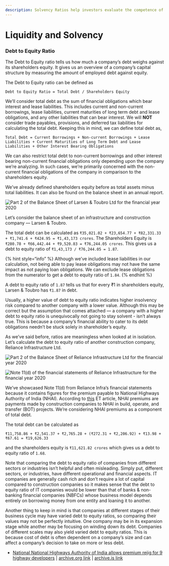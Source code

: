 ```yaml
---
description: Solvency Ratios help investors evaluate the competence of a company to meet its long term debt obligations. Liquidity Ratios are used to evaluate the ability to pay off short term debt obligations.
---
```


# Liquidity and Solvency

### Debt to Equity Ratio

The Debt to Equity ratio tells us how much a company’s debt weighs against its shareholders equity. It gives us an overview of a company’s capital structure by measuring the amount of employed debt against equity.

The Debt to Equity ratio can be defined as

    Debt to Equity Ratio = Total Debt / Shareholders Equity

We’ll consider total debt as the sum of financial obligations which bear interest and lease liabilities. This includes current and non-current borrowings, lease liabilities, current maturities of long term debt and lease obligations, and any other liabilities that can bear interest. We will **NOT** consider trade payables, provisions, and deferred tax liabilities for calculating the total debt. Keeping this in mind, we can define total debt as,

    Total Debt = Current Borrowings + Non-current Borrowings + Lease Liabilities + Current Maturities of Long Term Debt and Lease Liabilities + Other Interest Bearing Obligations

We can also restrict total debt to non-current borrowings and other interest bearing non-current financial obligations only depending upon the company we’re analyzing. In such cases, we’re primarily concerned with the non-current financial obligations of the company in comparison to the shareholders equity.

We’ve already defined shareholders equity before as total assets minus total liabilities. It can also be found on the balance sheet in an annual report.

![Part 2 of the Balance Sheet of Larsen & Toubro Ltd for the financial year 2020](../../.gitbook/assets/lt-balance-sheet.png)

Let’s consider the balance sheet of an infrastructure and construction company — Larsen & Toubro.

The total debt can be calculated as `₹35,021.02 + ₹23,654.77 + ₹82,331.33 + ₹1,741.6 + ₹424.95 = ₹1,43,173 crores`. The Shareholders Equity is `₹280.78 + ₹66,442.44 + ₹9,520.83 = ₹76,244.05 crores`. This gives us a debt to equity ratio of `₹1,43,173 / ₹76,244.05 = 1.87`.

{% hint style=“info” %}
Although we’ve included lease liabilities in our calculation, not being able to pay lease obligations may not have the same impact as not paying loan obligations. We can exclude lease obligations from the numerator to get a debt to equity ratio of `1.84`.
{% endhint %}

A debt to equity ratio of `1.87` tells us that for every ₹1 in shareholders equity, Larsen & Toubro has `₹1.87` in debt.

Usually, a higher value of debt to equity ratio indicates higher insolvency risk compared to another company with a lower value. Although this may be correct but the assumption that comes attached — a company with a higher debt to equity ratio is unequivocally not going to stay solvent - isn’t always true. This is because a company’s financial ability to cater to its debt obligations needn’t be stuck solely in shareholder’s equity.

As we’ve said before, ratios are meaningless when looked at in isolation. Let’s calculate the debt to equity ratio of another construction company, Reliance Infrastructure Ltd.

![Part 2 of the Balance Sheet of Reliance Infrastructure Ltd for the financial year 2020](../../.gitbook/assets/reliance-infra-balance-sheet.png)

![Note 11(d) of the financial statements of Reliance Infrastructure for the financial year 2020](../../.gitbook/assets/reliance-infra-other-financial-liabilities.png)

We’ve showcased Note 11(d) from Reliance Infra’s financial statements because it contains figures for the premium payable to National Highways Authority of India (NHAI). According to [this](https://economictimes.indiatimes.com/news/economy/infrastructure/national-highways-authority-of-india-allows-premium-rejig-for-9-highway-developers/articleshow/35520738.cms) ET article, NHAI premiums are payments made by construction companies to NHAI in build, operate, and transfer (BOT) projects. We’re considering NHAI premiums as a component of total debt.

The total debt can be calculated as

`₹11,758.86 + ₹2,541.37 + ₹2,765.28 + (₹272.31 + ₹2,206.92) + ₹13.98 + ₹67.61 = ₹19,626.33`

and the shareholders equity is `₹11,621.82 crores` which gives us a debt to equity ratio of `1.68`.

Note that comparing the debt to equity ratio of companies from different sectors or industries isn’t helpful and often misleading. Simply put, different sectors, or industries, have different operational and financial aspects. IT companies are generally cash rich and don’t require a lot of capital compared to construction companies so it makes sense that the debt to equity ratio of IT companies would be lower than that of banks & non-banking financial companies (NBFCs) whose business model depends entirely on borrowing money from one entity and loaning it to another.

Another thing to keep in mind is that companies at different stages of their business cycle may have varied debt to equity ratios, so comparing their values may not be perfectly intuitive. One company may be in its expansion stage while another may be focusing on winding down its debt. Companies of different scales may also yield varied debt to equity ratios. This is because cost of debt is often dependent on a company’s size and can affect a company’s decision to take on more or less debt.

-   [National National Highways Authority of India allows premium rejig for 9 highway developers](https://economictimes.indiatimes.com/news/economy/infrastructure/national-highways-authority-of-india-allows-premium-rejig-for-9-highway-developers/articleshow/35520738.cms) \| [archive.org link](https://web.archive.org/web/20210322162109/https://economictimes.indiatimes.com/news/economy/infrastructure/national-highways-authority-of-india-allows-premium-rejig-for-9-highway-developers/articleshow/35520738.cms) \| [archive.is link](https://archive.is/pxnrO)
